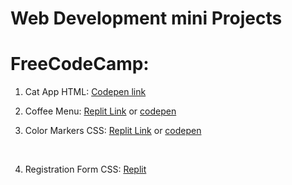 # Web Development mini Projects
<h1>FreeCodeCamp:</h1>

1. Cat App HTML: [Codepen link](https://codepen.io/barbozajerry/pen/PoeGpwY)

2. Coffee Menu: [Replit Link](https://Coffee-Menu.jerrybarboza.repl.co) or [codepen](https://codepen.io/artisticjerry/pen/qBYrzjE)<br>


3. Color Markers CSS: [Replit Link](https://Color-Markers-CSS.jerrybarboza.repl.co) or [codepen](https://codepen.io/artisticjerry/pen/VwxpGmr)
<br>
 
 4. Registration Form CSS: [Replit](https://Registration-Form.jerrybarboza.repl.co)<br>

